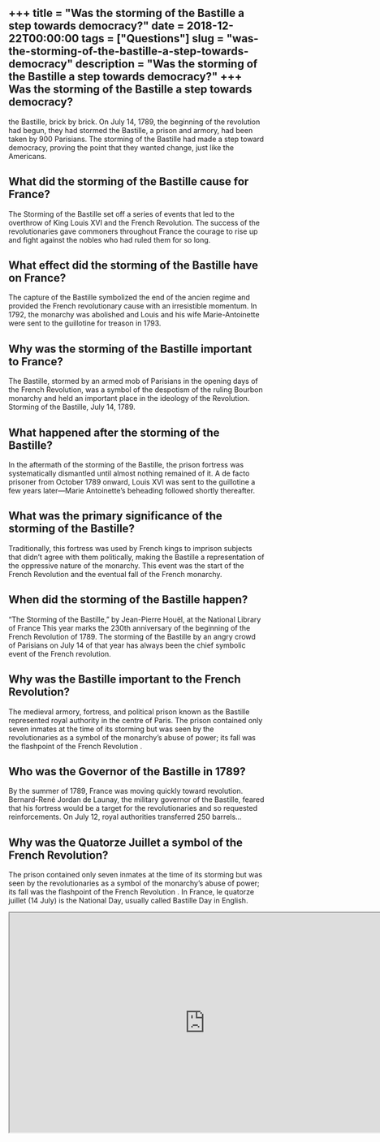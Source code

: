 +++
title = "Was the storming of the Bastille a step towards democracy?"
date = 2018-12-22T00:00:00
tags = ["Questions"]
slug = "was-the-storming-of-the-bastille-a-step-towards-democracy"
description = "Was the storming of the Bastille a step towards democracy?"
+++
Was the storming of the Bastille a step towards democracy?
----------------------------------------------------------

the Bastille, brick by brick. On July 14, 1789, the beginning of the revolution had begun, they had stormed the Bastille, a prison and armory, had been taken by 900 Parisians. The storming of the Bastille had made a step toward democracy, proving the point that they wanted change, just like the Americans.

What did the storming of the Bastille cause for France?
-------------------------------------------------------

The Storming of the Bastille set off a series of events that led to the overthrow of King Louis XVI and the French Revolution. The success of the revolutionaries gave commoners throughout France the courage to rise up and fight against the nobles who had ruled them for so long.

What effect did the storming of the Bastille have on France?
------------------------------------------------------------

The capture of the Bastille symbolized the end of the ancien regime and provided the French revolutionary cause with an irresistible momentum. In 1792, the monarchy was abolished and Louis and his wife Marie-Antoinette were sent to the guillotine for treason in 1793.

Why was the storming of the Bastille important to France?
---------------------------------------------------------

The Bastille, stormed by an armed mob of Parisians in the opening days of the French Revolution, was a symbol of the despotism of the ruling Bourbon monarchy and held an important place in the ideology of the Revolution. Storming of the Bastille, July 14, 1789.

What happened after the storming of the Bastille?
-------------------------------------------------

In the aftermath of the storming of the Bastille, the prison fortress was systematically dismantled until almost nothing remained of it. A de facto prisoner from October 1789 onward, Louis XVI was sent to the guillotine a few years later—Marie Antoinette’s beheading followed shortly thereafter.

What was the primary significance of the storming of the Bastille?
------------------------------------------------------------------

Traditionally, this fortress was used by French kings to imprison subjects that didn’t agree with them politically, making the Bastille a representation of the oppressive nature of the monarchy. This event was the start of the French Revolution and the eventual fall of the French monarchy.

When did the storming of the Bastille happen?
---------------------------------------------

“The Storming of the Bastille,” by Jean-Pierre Houël, at the National Library of France This year marks the 230th anniversary of the beginning of the French Revolution of 1789. The storming of the Bastille by an angry crowd of Parisians on July 14 of that year has always been the chief symbolic event of the French revolution.

Why was the Bastille important to the French Revolution?
--------------------------------------------------------

The medieval armory, fortress, and political prison known as the Bastille represented royal authority in the centre of Paris. The prison contained only seven inmates at the time of its storming but was seen by the revolutionaries as a symbol of the monarchy’s abuse of power; its fall was the flashpoint of the French Revolution .

Who was the Governor of the Bastille in 1789?
---------------------------------------------

By the summer of 1789, France was moving quickly toward revolution. Bernard-René Jordan de Launay, the military governor of the Bastille, feared that his fortress would be a target for the revolutionaries and so requested reinforcements. On July 12, royal authorities transferred 250 barrels…

Why was the Quatorze Juillet a symbol of the French Revolution?
---------------------------------------------------------------

The prison contained only seven inmates at the time of its storming but was seen by the revolutionaries as a symbol of the monarchy’s abuse of power; its fall was the flashpoint of the French Revolution . In France, le quatorze juillet (14 July) is the National Day, usually called Bastille Day in English.

<iframe allow="accelerometer; autoplay; clipboard-write; encrypted-media; gyroscope; picture-in-picture" allowfullscreen="" class="__youtube_prefs__  epyt-is-override  no-lazyload" data-no-lazy="1" data-origheight="433" data-origwidth="770" data-skipgform_ajax_framebjll="" height="433" id="_ytid_41123" loading="lazy" src="https://www.youtube.com/embed/8L6IQcqwkek?enablejsapi=1&autoplay=0&cc_load_policy=0&cc_lang_pref=&iv_load_policy=1&loop=0&modestbranding=0&rel=1&fs=1&playsinline=0&autohide=2&theme=dark&color=red&controls=1&" title="YouTube player" width="770"></iframe>